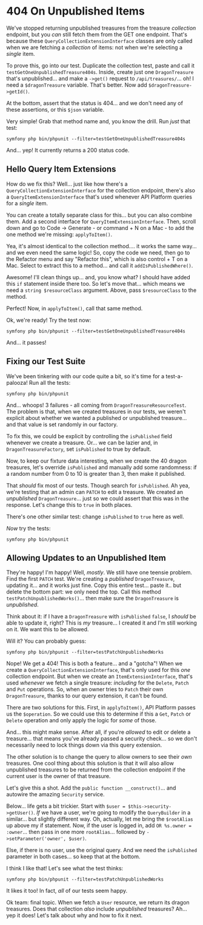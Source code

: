 # 404 On Unpublished Items

We've stopped returning unpublished treasures from the treasure *collection* endpoint,
but you *can* still fetch them from the GET one endpoint. That's
because these `QueryCollectionExtensionInterface` classes are only called when
we are fetching a *collection* of items: not when we're selecting a *single* item.

To prove this, go into our test. Duplicate the collection test, paste and
call it `testGetOneUnpublishedTreasure404s`. Inside, create just one `DragonTreasure`
that's unpublished... and make a `->get()` request to `/api/treasures/`... oh!
I need a `$dragonTreasure` variable. That's better. Now add `$dragonTreasure->getId()`.

At the bottom, assert that the status is 404... and we don't need any of these assertions,
or this `$json` variable.

Very simple! Grab that method name and, you know the drill. Run *just*
that test:

```terminal-silent
symfony php bin/phpunit --filter=testGetOneUnpublishedTreasure404s
```

And... yep! It currently returns a 200 status code.

## Hello Query Item Extensions

How do we fix this? Well... just like how there's a
`QueryCollectionExtensionInterface` for the collection endpoint, there's also a
`QueryItemExtensionInterface` that's used whenever API Platform queries for a
*single* item.

You can create a totally separate class for this... but you can also combine them.
Add a second interface for `QueryItemExtensionInterface`. Then, scroll down and go
to Code -> Generate - or command + N on a Mac - to add the one method we're
missing: `applyToItem()`.

Yea, it's almost identical to the collection method.... it works the same way...
and we even need the same logic! So, copy the code we need, then go to the
Refactor menu and say "Refactor this", which is also control + T on a Mac. Select
to extract this to a method... and call it `addIsPublishedWhere()`.

Awesome! I'll clean things up... and, you know what? I should have added this
`if` statement inside there too. So let's move that... which means we need a
`string $resourceClass` argument. Above, pass `$resourceClass` to the method.

Perfect! Now, in `applyToItem()`, call that same method.

Ok, we're ready! Try the test now:

```terminal-silent
symfony php bin/phpunit --filter=testGetOneUnpublishedTreasure404s
```

And... it passes!

## Fixing our Test Suite

We've been tinkering with our code quite a bit, so it's time for a test-a-palooza!
Run all the tests:

```terminal
symfony php bin/phpunit
```

And... whoops! 3 failures - all coming from `DragonTreasureResourceTest`. The
problem is that, when we created treasures in our tests, we weren't explicit about
whether we wanted a published or unpublished treasure... and that value is set
randomly in our factory.

To fix this, we could be explicit by controlling the `isPublished` field whenever
we create a treasure. Or... we can be lazier and, in `DragonTreasureFactory`, set
`isPublished` to true by default.

Now, to keep our fixture data interesting, when we create the 40 dragon treasures,
let's override `isPublished` and manually add some randomness: if a random number
from 0 to 10 is greater than 3, then make it published.

That *should* fix most of our tests. Though search for `isPublished`. Ah yea,
we're testing that an admin can `PATCH` to edit a treasure. We created an *unpublished*
`DragonTreasure`... just so we could assert that this was in the response.
Let's change this to `true` in both places.

There's one other similar test: change `isPublished` to `true` here as well.

*Now* try the tests:

```terminal-silent
symfony php bin/phpunit
```

## Allowing Updates to an Unpublished Item

They're happy! I'm happy! Well, *mostly*. We still have one teensie problem. Find
the first `PATCH` test. We're creating a *published* `DragonTreasure`, updating
it... and it works just fine. Copy this entire test... paste it.. but delete the
bottom part: we only need the top. Call this method `testPatchUnpublishedWorks()`...
then  make sure the `DragonTreasure` is *unpublished*.

Think about it: if I have a `DragonTreasure` with `isPublished` `false`,
I *should* be able to update it, right? This is *my* treasure... I created it and
I'm still working on it. We want this to be allowed.

Will it? You can probably guess:

```terminal-silent
symfony php bin/phpunit --filter=testPatchUnpublishedWorks
```

Nope! We get a 404! This is both a feature... and a "gotcha"! When we
create a `QueryCollectionExtensionInterface`, that's only used for this *one*
collection endpoint. But when we create an `ItemExtensionInterface`, that's used
*whenever* we fetch a single treasure: *including* for the `Delete`, `Patch` and
`Put` operations. So, when an owner tries to `Patch` their own `DragonTreasure`,
thanks to our query extension, it can't be found.

There are two solutions for this. First, in `applyToItem()`, API Platform passes
us the `$operation`. So we could use this to determine if this a `Get`,
`Patch` or `Delete` operation and only apply the logic for *some* of those.

And... this might make sense. After all, if you're *allowed* to edit or delete a
treasure... that means you've already passed a security check... so we don't
necessarily need to lock things down via this query extension.

The other solution is to change the query to allow owners to see their *own* treasures.
One cool thing about this solution is that it will also allow unpublished treasures
to be returned from the collection endpoint if the current user is the owner of
that treasure.

Let's give this a shot. Add the `public function __construct()`... and autowire
the amazing `Security` service.

Below... life gets a bit trickier. Start with `$user = $this->security->getUser()`.
*If* we have a user, we're going to modify the `QueryBuilder` in a similar...
but slightly different way. Oh, actually, let me bring the `$rootAlias` up above
my if statement. Now, if the user is logged in, add `OR %s.owner = :owner`...
then pass in one more `rootAlias`... followed by `->setParameter('owner', $user)`.

Else, if there is no user, use the original query. And we need the `isPublished`
parameter in both cases... so keep that at the bottom.

I think I like that! Let's see what the test thinks:

```terminal-silent
symfony php bin/phpunit --filter=testPatchUnpublishedWorks
```

It likes it too! In fact, *all* of our tests seem happy.

Ok team: final topic. When we fetch a `User` resource, we return its dragon treasures.
Does that collection *also* include *unpublished* treasures? Ah... yep it does! Let's
talk about why and how to fix it next.
